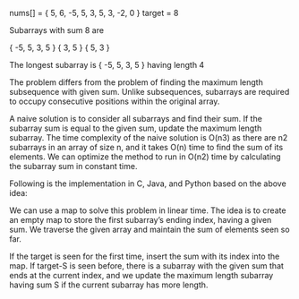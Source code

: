 nums[] = { 5, 6, -5, 5, 3, 5, 3, -2, 0 }
target = 8
 
 
Subarrays with sum 8 are
 
{ -5, 5, 3, 5 }
{ 3, 5 }
{ 5, 3 }
 
The longest subarray is { -5, 5, 3, 5 } having length 4

The problem differs from the problem of finding the maximum length subsequence with given sum. Unlike subsequences, subarrays are required to occupy consecutive positions within the original array.

 
A naive solution is to consider all subarrays and find their sum. If the subarray sum is equal to the given sum, update the maximum length subarray. The time complexity of the naive solution is O(n3) as there are n2 subarrays in an array of size n, and it takes O(n) time to find the sum of its elements. We can optimize the method to run in O(n2) time by calculating the subarray sum in constant time.

Following is the implementation in C, Java, and Python based on the above idea:

We can use a map to solve this problem in linear time. The idea is to create an empty map to store the first subarray’s ending index, having a given sum. We traverse the given array and maintain the sum of elements seen so far.

If the target is seen for the first time, insert the sum with its index into the map.
If target-S is seen before, there is a subarray with the given sum that ends at the current index, and we update the maximum length subarray having sum S if the current subarray has more length.